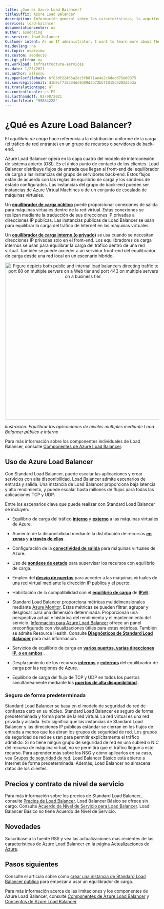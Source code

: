 ```yaml
---
title: ¿Qué es Azure Load Balancer?
titleSuffix: Azure Load Balancer
description: Información general sobre las características, la arquitectura y la implementación del Equilibrador de carga de Azure Aprenda cómo funciona Load Balancer y cómo usarlo en la nube.
services: load-balancer
documentationcenter: na
author: asudbring
ms.service: load-balancer
Customer intent: As an IT administrator, I want to learn more about the Azure Load Balancer service and what I can use it for.
ms.devlang: na
ms.topic: overview
ms.custom: seodec18
ms.tgt_pltfrm: na
ms.workload: infrastructure-services
ms.date: 1/25/2021
ms.author: allensu
ms.openlocfilehash: 6f83df22465a2dc5fb871ae4e2c6dedd75e00075
ms.sourcegitcommit: d1b0cf715a34dd9d89d3b72bb71815d5202d5b3a
ms.translationtype: HT
ms.contentlocale: es-ES
ms.lasthandoff: 02/08/2021
ms.locfileid: "99834228"
---
```

# <a name="what-is-azure-load-balancer"></a>¿Qué es Azure Load Balancer?

El *equilibrio de carga* hace referencia a la distribución uniforme de la carga (el tráfico de red entrante) en un grupo de recursos o servidores de back-end. 

Azure Load Balancer opera en la capa cuatro del modelo de interconexión de sistema abierto (OSI). Es el único punto de contacto de los clientes. Load Balancer distribuye flujos de entrada que llegan al front-end del equilibrador de carga a las instancias del grupo de servidores back-end. Estos flujos están de acuerdo con las reglas de equilibrio de carga y los sondeos de estado configurados. Las instancias del grupo de back-end pueden ser instancias de Azure Virtual Machines o de un conjunto de escalado de máquinas virtuales.

Un **[equilibrador de carga público](./components.md#frontend-ip-configurations)** puede proporcionar conexiones de salida para máquinas virtuales dentro de la red virtual. Estas conexiones se realizan mediante la traducción de sus direcciones IP privadas a direcciones IP públicas. Las instancias públicas de Load Balancer se usan para equilibrar la carga del tráfico de Internet en las máquinas virtuales.

Un **[equilibrador de carga interno (o privado)](./components.md#frontend-ip-configurations)** se usa cuando se necesitan direcciones IP privadas solo en el front-end. Los equilibradores de carga internos se usan para equilibrar la carga del tráfico dentro de una red virtual. También se puede acceder a un servidor front-end del equilibrador de carga desde una red local en un escenario híbrido.

<p align="center">
  <img src="./media/load-balancer-overview/load-balancer.svg" alt="Figure depicts both public and internal load balancers directing traffic to port 80 on multiple servers on a Web tier and port 443 on multiple servers on a business tier." width="512" title="Azure Load Balancer">
</p>

*Ilustración: Equilibrar las aplicaciones de niveles múltiples mediante Load Balancer público e interno*

Para más información sobre los componentes individuales de Load Balancer, consulte [Componentes de Azure Load Balancer](./components.md).

## <a name="why-use-azure-load-balancer"></a>Uso de Azure Load Balancer
Con Standard Load Balancer, puede escalar las aplicaciones y crear servicios con alta disponibilidad. Load Balancer admite escenarios de entrada y salida. Una instancia de Load Balancer proporciona baja latencia y alto rendimiento, y puede escalar hasta millones de flujos para todas las aplicaciones TCP y UDP.

Entre los escenarios clave que puede realizar con Standard Load Balancer se incluyen:

- Equilibrio de carga del tráfico **[interno](./quickstart-load-balancer-standard-internal-portal.md)** y **[externo](./tutorial-load-balancer-standard-manage-portal.md)** a las máquinas virtuales de Azure.

- Aumento de la disponibilidad mediante la distribución de recursos **[en zonas](./tutorial-load-balancer-standard-public-zonal-portal.md)** y **[a través de ellas](./tutorial-load-balancer-standard-public-zone-redundant-portal.md)** .

- Configuración de la **[conectividad de salida](./load-balancer-outbound-connections.md)** para máquinas virtuales de Azure.

- Uso de **[sondeos de estado](./load-balancer-custom-probe-overview.md)** para supervisar los recursos con equilibrio de carga.

- Empleo del **[desvío de puertos](./tutorial-load-balancer-port-forwarding-portal.md)** para acceder a las máquinas virtuales de una red virtual mediante la dirección IP pública y el puerto.

- Habilitación de la compatibilidad con el **[equilibrio de carga](../virtual-network/virtual-network-ipv4-ipv6-dual-stack-standard-load-balancer-powershell.md)** de **[IPv6](../virtual-network/ipv6-overview.md)** .

- Standard Load Balancer proporciona métricas multidimensionales mediante [Azure Monitor](../azure-monitor/overview.md).  Estas métricas se pueden filtrar, agrupar y desglosar para una dimensión determinada.  Proporcionan una perspectiva actual e histórica del rendimiento y el mantenimiento del servicio. [Información para Azure Load Balancer](https://docs.microsoft.com/azure/load-balancer/load-balancer-insights) ofrece un panel preconfigurado con visualizaciones útiles para estas métricas.  También se admite Resource Health. Consulte **[Diagnósticos de Standard Load Balancer](load-balancer-standard-diagnostics.md)** para más información.

- Servicios de equilibrio de carga en **[varios puertos, varias direcciones IP, o en ambos](./load-balancer-multivip-overview.md)** .

- Desplazamiento de los recursos **[internos](./move-across-regions-internal-load-balancer-portal.md)** y **[externos](./move-across-regions-external-load-balancer-portal.md)** del equilibrador de carga por las regiones de Azure.

- Equilibrio de carga del flujo de TCP y UDP en todos los puertos simultáneamente mediante los **[puertos de alta disponibilidad](./load-balancer-ha-ports-overview.md)** .

### <a name="secure-by-default"></a><a name="securebydefault"></a>Seguro de forma predeterminada

Standard Load Balancer se basa en el modelo de seguridad de red de confianza cero en su núcleo. Standard Load Balancer es seguro de forma predeterminada y forma parte de la red virtual. La red virtual es una red privada y aislada.  Esto significa que las instancias de Standard Load Balancer y las direcciones IP públicas estándar se cierran en los flujos de entrada a menos que los abran los grupos de seguridad de red. Los grupos de seguridad de red se usan para permitir explícitamente el tráfico admitido.  Si no tiene ningún grupo de seguridad de red en una subred o NIC del recurso de máquina virtual, no se permitirá que el tráfico llegue a este recurso. Para aprender más sobre los NSG y cómo aplicarlos en su caso, vea [Grupos de seguridad de red](../virtual-network/network-security-groups-overview.md).
Load Balancer Básico está abierto a Internet de forma predeterminada. Además, Load Balancer no almacena datos de los clientes.

## <a name="pricing-and-sla"></a>Precios y contrato de nivel de servicio

Para más información sobre los precios de Standard Load Balancer, consulte [Precios de Load Balancer](https://azure.microsoft.com/pricing/details/load-balancer/).
Load Balancer Básico se ofrece sin cargo.
Consulte [Acuerdo de Nivel de Servicio para Load Balancer](https://aka.ms/lbsla). Load Balancer Básico no tiene Acuerdo de Nivel de Servicio.

## <a name="whats-new"></a>Novedades

Suscríbase a la fuente RSS y vea las actualizaciones más recientes de las características de Azure Load Balancer en la página [Actualizaciones de Azure](https://azure.microsoft.com/updates/?category=networking&query=load%20balancer).

## <a name="next-steps"></a>Pasos siguientes

Consulte el artículo sobre cómo [crear una instancia de Standard Load Balancer pública](quickstart-load-balancer-standard-public-portal.md) para empezar a usar un equilibrador de carga.

Para más información acerca de las limitaciones y los componentes de Azure Load Balancer, consulte [Componentes de Azure Load Balancer](./components.md) y [Conceptos de Azure Load Balancer](./concepts.md)
